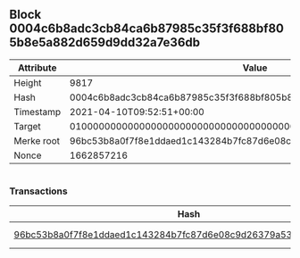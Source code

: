 ## Block 0004c6b8adc3cb84ca6b87985c35f3f688bf805b8e5a882d659d9dd32a7e36db

Attribute | Value
--- | ---
Height | 9817
Hash | 0004c6b8adc3cb84ca6b87985c35f3f688bf805b8e5a882d659d9dd32a7e36db
Timestamp | 2021-04-10T09:52:51+00:00
Target | 0100000000000000000000000000000000000000000000000000000000000000
Merke root | 96bc53b8a0f7f8e1ddaed1c143284b7fc87d6e08c9d26379a5318f555515b6db
Nonce | 1662857216

```

```

### Transactions

Hash | Amount
--- | ---
[96bc53b8a0f7f8e1ddaed1c143284b7fc87d6e08c9d26379a5318f555515b6db](96bc53b8a0f7f8e1ddaed1c143284b7fc87d6e08c9d26379a5318f555515b6db.md) | 10.00000000 SKEPTI 
